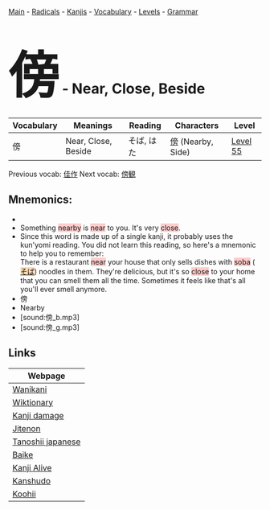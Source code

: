 <style> bigfont {font-size: 100px}</style>
[Main](../README.md) -
[Radicals](../radicals.md) -
[Kanjis](../kanjis.md) -
[Vocabulary](../vocabulary.md) -
[Levels](../levels.md) -
[Grammar](../grammar.md)
# <bigfont> 傍</bigfont> - Near, Close, Beside 

| Vocabulary | Meanings | Reading | Characters | Level |
| --- | --- | --- | --- | --- |
| 傍 | Near, Close, Beside | そば, はた |  [傍](../kanjis/傍.md) (Nearby, Side) | [Level 55](../levels/wk_level55.md) |

Previous vocab: [佳作](佳作.md) Next vocab: [傍観](傍観.md) 

## Mnemonics:

* 
* Something <span style="background-color:#ffcccb"> nearby</span> is <span style="background-color:#ffcccb"> near</span> to you. It's very <span style="background-color:#ffcccb"> close</span>.
* Since this word is made up of a single kanji, it probably uses the kun'yomi reading. You did not learn this reading, so here's a mnemonic to help you to remember: <br />There is a restaurant <span style="background-color:#ffcccb"> near</span> your house that only sells dishes with <span style="background-color:#ffcccb"> soba</span> (<span style="background-color:#fed8b1"> [そば](https://jisho.org/search/そば)</span>) noodles in them. They're delicious, but it's so <span style="background-color:#ffcccb"> close</span> to your home that you can smell them all the time. Sometimes it feels like that's all you'll ever smell anymore.
* 傍
* Nearby
* [sound:傍_b.mp3]
* [sound:傍_g.mp3]


## Links 

| Webpage |
| --- |
| [Wanikani          ](https://www.wanikani.com/kanji/傍) |
| [Wiktionary        ](https://en.wiktionary.org/wiki/傍) |
| [Kanji damage      ](http://www.kanjidamage.com/kanji/search?utf8=✓&q=傍) |
| [Jitenon           ](https://jitenon.com/kanji/傍) |
| [Tanoshii japanese ](https://www.tanoshiijapanese.com/dictionary/kanji.cfm?k=傍) |
| [Baike             ](https://baike.baidu.com/item/傍) |
| [Kanji Alive       ](https://app.kanjialive.com/傍) |
| [Kanshudo          ](https://www.kanshudo.com/searchmn?q=傍) |
| [Koohii            ](https://kanji.koohii.com/study/kanji/傍) |
